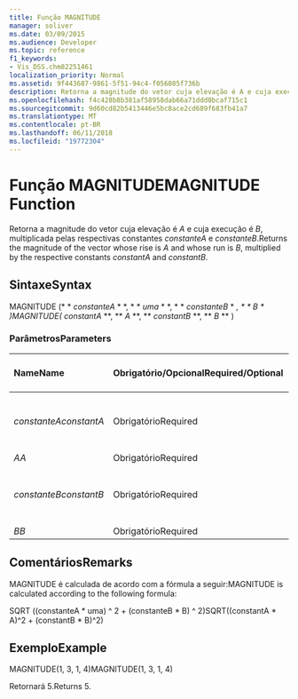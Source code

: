 ```yaml
---
title: Função MAGNITUDE
manager: soliver
ms.date: 03/09/2015
ms.audience: Developer
ms.topic: reference
f1_keywords:
- Vis_DSS.chm82251461
localization_priority: Normal
ms.assetid: 9f443687-9861-5f51-94c4-f056805f736b
description: Retorna a magnitude do vetor cuja elevação é A e cuja execução é B, multiplicada pelas constantes constanteA e constanteB.
ms.openlocfilehash: f4c428b8b381af58958dab66a71ddd0bcaf715c1
ms.sourcegitcommit: 9d60cd82b5413446e5bc8ace2cd689f683fb41a7
ms.translationtype: MT
ms.contentlocale: pt-BR
ms.lasthandoff: 06/11/2018
ms.locfileid: "19772304"
---
```

# <a name="magnitude-function"></a><span data-ttu-id="375d8-103">Função MAGNITUDE</span><span class="sxs-lookup"><span data-stu-id="375d8-103">MAGNITUDE Function</span></span>

<span data-ttu-id="375d8-104">Retorna a magnitude do vetor cuja elevação é _A_ e cuja execução é _B_, multiplicada pelas respectivas constantes _constanteA_ e _constanteB_.</span><span class="sxs-lookup"><span data-stu-id="375d8-104">Returns the magnitude of the vector whose rise is  _A_ and whose run is  _B_, multiplied by the respective constants  _constantA_ and  _constantB_.</span></span> 
  
## <a name="syntax"></a><span data-ttu-id="375d8-105">Sintaxe</span><span class="sxs-lookup"><span data-stu-id="375d8-105">Syntax</span></span>

<span data-ttu-id="375d8-106">MAGNITUDE (* * *constanteA* * *, * * *uma* * *, * * *constanteB* * *, * * *B* * *)</span><span class="sxs-lookup"><span data-stu-id="375d8-106">MAGNITUDE(** *constantA* **, ** *A* **, ** *constantB* **, ** *B* ** )</span></span> 
  
### <a name="parameters"></a><span data-ttu-id="375d8-107">Parâmetros</span><span class="sxs-lookup"><span data-stu-id="375d8-107">Parameters</span></span>

|<span data-ttu-id="375d8-108">**Name**</span><span class="sxs-lookup"><span data-stu-id="375d8-108">**Name**</span></span>|<span data-ttu-id="375d8-109">**Obrigatório/Opcional**</span><span class="sxs-lookup"><span data-stu-id="375d8-109">**Required/Optional**</span></span>|<span data-ttu-id="375d8-110">**Tipo de dados**</span><span class="sxs-lookup"><span data-stu-id="375d8-110">**Data Type**</span></span>|<span data-ttu-id="375d8-111">**Descrição**</span><span class="sxs-lookup"><span data-stu-id="375d8-111">**Description**</span></span>|
|:-----|:-----|:-----|:-----|
| <span data-ttu-id="375d8-112">_constanteA_</span><span class="sxs-lookup"><span data-stu-id="375d8-112">_constantA_</span></span> <br/> |<span data-ttu-id="375d8-113">Obrigatório</span><span class="sxs-lookup"><span data-stu-id="375d8-113">Required</span></span>  <br/> |<span data-ttu-id="375d8-114">**Número**</span><span class="sxs-lookup"><span data-stu-id="375d8-114">**Number**</span></span> <br/> |<span data-ttu-id="375d8-115">A constante pela qual multiplicar a elevação.</span><span class="sxs-lookup"><span data-stu-id="375d8-115">The constant by which to multiply the rise.</span></span>  <br/> |
| <span data-ttu-id="375d8-116">_A_</span><span class="sxs-lookup"><span data-stu-id="375d8-116">_A_</span></span> <br/> |<span data-ttu-id="375d8-117">Obrigatório</span><span class="sxs-lookup"><span data-stu-id="375d8-117">Required</span></span>  <br/> |<span data-ttu-id="375d8-118">**Número**</span><span class="sxs-lookup"><span data-stu-id="375d8-118">**Number**</span></span> <br/> |<span data-ttu-id="375d8-119">A elevação.</span><span class="sxs-lookup"><span data-stu-id="375d8-119">The rise.</span></span>  <br/> |
| <span data-ttu-id="375d8-120">_constanteB_</span><span class="sxs-lookup"><span data-stu-id="375d8-120">_constantB_</span></span> <br/> |<span data-ttu-id="375d8-121">Obrigatório</span><span class="sxs-lookup"><span data-stu-id="375d8-121">Required</span></span>  <br/> |<span data-ttu-id="375d8-122">**Número**</span><span class="sxs-lookup"><span data-stu-id="375d8-122">**Number**</span></span> <br/> |<span data-ttu-id="375d8-123">A constante pela qual multiplicar a execução.</span><span class="sxs-lookup"><span data-stu-id="375d8-123">The constant by which to multiply the run.</span></span>  <br/> |
| <span data-ttu-id="375d8-124">_B_</span><span class="sxs-lookup"><span data-stu-id="375d8-124">_B_</span></span> <br/> |<span data-ttu-id="375d8-125">Obrigatório</span><span class="sxs-lookup"><span data-stu-id="375d8-125">Required</span></span>  <br/> |<span data-ttu-id="375d8-126">**Número**</span><span class="sxs-lookup"><span data-stu-id="375d8-126">**Number**</span></span> <br/> |<span data-ttu-id="375d8-127">A execução.</span><span class="sxs-lookup"><span data-stu-id="375d8-127">The run.</span></span>  <br/> |
   
## <a name="remarks"></a><span data-ttu-id="375d8-128">Comentários</span><span class="sxs-lookup"><span data-stu-id="375d8-128">Remarks</span></span>

<span data-ttu-id="375d8-129">MAGNITUDE é calculada de acordo com a fórmula a seguir:</span><span class="sxs-lookup"><span data-stu-id="375d8-129">MAGNITUDE is calculated according to the following formula:</span></span>
  
<span data-ttu-id="375d8-130">SQRT ((constanteA \* uma) ^ 2 + (constanteB \* B) ^ 2)</span><span class="sxs-lookup"><span data-stu-id="375d8-130">SQRT((constantA \* A)^2 + (constantB \* B)^2)</span></span>
  
## <a name="example"></a><span data-ttu-id="375d8-131">Exemplo</span><span class="sxs-lookup"><span data-stu-id="375d8-131">Example</span></span>

<span data-ttu-id="375d8-132">MAGNITUDE(1, 3, 1, 4)</span><span class="sxs-lookup"><span data-stu-id="375d8-132">MAGNITUDE(1, 3, 1, 4)</span></span> 
  
<span data-ttu-id="375d8-133">Retornará 5.</span><span class="sxs-lookup"><span data-stu-id="375d8-133">Returns 5.</span></span> 
  

